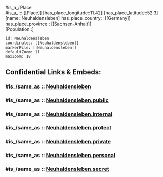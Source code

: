 ﻿---
confidential: public
isDeleted: false
location:
- 52.3
- 11.42
mapmarker: city
mapzoom:
- 7
- 12
SpocWebEntityId: 32826
tags:
- geo/City
type: City
---

#is_a_/Place  
#is_a_ :: [[Place]] 
[has_place_longitude::11.42] 
[has_place_latitude::52.3] 
[name::Neuhaldensleben] 
has_place_country:: [[Germany]]  
has_place_province:: [[Sachsen-Anhalt]]  
[Population::] 



```leaflet
id: Neuhaldensleben
coordinates: [[Neuhaldensleben]] 
markerFile: [[Neuhaldensleben]] 
defaultZoom: 11 
maxZoom: 18
```


## Confidential Links & Embeds: 

### #is_/same_as :: [Neuhaldensleben](/_Standards/Earth/Continent/Europe/Europe~Central/Germany/Germany~East/Sachsen-Anhalt/counties~SA/Börde/cities~Börde/Haldensleben/City/Neuhaldensleben.md) 

### #is_/same_as :: [Neuhaldensleben.public](/_public/Earth/Continent/Europe/Europe~Central/Germany/Germany~East/Sachsen-Anhalt/counties~SA/Börde/cities~Börde/Haldensleben/City/Neuhaldensleben.public.md) 

### #is_/same_as :: [Neuhaldensleben.internal](/_internal/Earth/Continent/Europe/Europe~Central/Germany/Germany~East/Sachsen-Anhalt/counties~SA/Börde/cities~Börde/Haldensleben/City/Neuhaldensleben.internal.md) 

### #is_/same_as :: [Neuhaldensleben.protect](/_protect/Earth/Continent/Europe/Europe~Central/Germany/Germany~East/Sachsen-Anhalt/counties~SA/Börde/cities~Börde/Haldensleben/City/Neuhaldensleben.protect.md) 

### #is_/same_as :: [Neuhaldensleben.private](/_private/Earth/Continent/Europe/Europe~Central/Germany/Germany~East/Sachsen-Anhalt/counties~SA/Börde/cities~Börde/Haldensleben/City/Neuhaldensleben.private.md) 

### #is_/same_as :: [Neuhaldensleben.personal](/_personal/Earth/Continent/Europe/Europe~Central/Germany/Germany~East/Sachsen-Anhalt/counties~SA/Börde/cities~Börde/Haldensleben/City/Neuhaldensleben.personal.md) 

### #is_/same_as :: [Neuhaldensleben.secret](/_secret/Earth/Continent/Europe/Europe~Central/Germany/Germany~East/Sachsen-Anhalt/counties~SA/Börde/cities~Börde/Haldensleben/City/Neuhaldensleben.secret.md)

